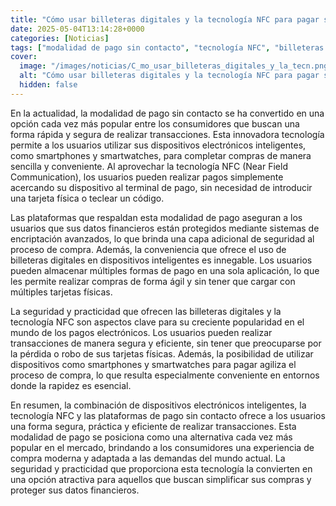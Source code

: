 ```yaml
---
title: "Cómo usar billeteras digitales y la tecnología NFC para pagar sin contacto"
date: 2025-05-04T13:14:28+0000
categories: [Noticias]
tags: ["modalidad de pago sin contacto", "tecnología NFC", "billeteras digitales", "dispositivos inteligentes", "transacciones seguras", "plataformas de pago", "datos financieros."]
cover:
  image: "/images/noticias/C_mo_usar_billeteras_digitales_y_la_tecn.png"
  alt: "Cómo usar billeteras digitales y la tecnología NFC para pagar sin contacto"
  hidden: false
---
```


En la actualidad, la modalidad de pago sin contacto se ha convertido en una opción cada vez más popular entre los consumidores que buscan una forma rápida y segura de realizar transacciones. Esta innovadora tecnología permite a los usuarios utilizar sus dispositivos electrónicos inteligentes, como smartphones y smartwatches, para completar compras de manera sencilla y conveniente. Al aprovechar la tecnología NFC (Near Field Communication), los usuarios pueden realizar pagos simplemente acercando su dispositivo al terminal de pago, sin necesidad de introducir una tarjeta física o teclear un código.

Las plataformas que respaldan esta modalidad de pago aseguran a los usuarios que sus datos financieros están protegidos mediante sistemas de encriptación avanzados, lo que brinda una capa adicional de seguridad al proceso de compra. Además, la conveniencia que ofrece el uso de billeteras digitales en dispositivos inteligentes es innegable. Los usuarios pueden almacenar múltiples formas de pago en una sola aplicación, lo que les permite realizar compras de forma ágil y sin tener que cargar con múltiples tarjetas físicas.

La seguridad y practicidad que ofrecen las billeteras digitales y la tecnología NFC son aspectos clave para su creciente popularidad en el mundo de los pagos electrónicos. Los usuarios pueden realizar transacciones de manera segura y eficiente, sin tener que preocuparse por la pérdida o robo de sus tarjetas físicas. Además, la posibilidad de utilizar dispositivos como smartphones y smartwatches para pagar agiliza el proceso de compra, lo que resulta especialmente conveniente en entornos donde la rapidez es esencial.

En resumen, la combinación de dispositivos electrónicos inteligentes, la tecnología NFC y las plataformas de pago sin contacto ofrece a los usuarios una forma segura, práctica y eficiente de realizar transacciones. Esta modalidad de pago se posiciona como una alternativa cada vez más popular en el mercado, brindando a los consumidores una experiencia de compra moderna y adaptada a las demandas del mundo actual. La seguridad y practicidad que proporciona esta tecnología la convierten en una opción atractiva para aquellos que buscan simplificar sus compras y proteger sus datos financieros.
